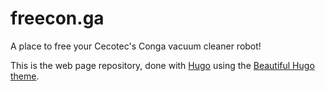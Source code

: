 # freecon.ga

A place to free your Cecotec's Conga vacuum cleaner robot!

This is the web page repository, done with [Hugo](https://gohugo.io/) using
the [Beautiful Hugo theme](https://github.com/halogenica/beautifulhugo).
